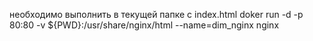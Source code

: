 необходимо выполнить в текущей папке с index.html 
doker run -d -p 80:80 -v ${PWD}:/usr/share/nginx/html --name=dim_nginx nginx
